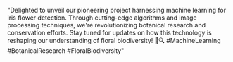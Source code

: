 "Delighted to unveil our pioneering project harnessing machine learning for iris flower detection. Through cutting-edge algorithms and image processing techniques, we're revolutionizing botanical research and conservation efforts. Stay tuned for updates on how this technology is reshaping our understanding of floral biodiversity! 🌸🔍 #MachineLearning #BotanicalResearch #FloralBiodiversity"
